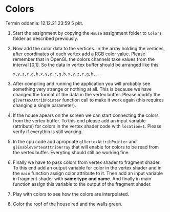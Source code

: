 # Colors
Termin oddania: 12.12.21 23:59 5 pkt. 

1. Start the assignment by copying the `House` assignment folder to `Colors` folder as described  previously. 
2. Now add the color data to the vertices. In the array holding the vertices, after coordinates of each vertex add a RGB color value. Please remember that in OpenGL the colors channels  take values from the interval [0,1]. 
   So the data in vertex buffer should be arranged like this:    
   ```
   x,y,z,r,g,b,x,y,z,r,g,b,x,y,z,r,g,b,...
   ```
3. After compiling and  running the application you will probably see something very strange or nothing at all. This is because we have changed the format of the data in the vertex buffer. Please modify the `glVertexAttribPointer` function call to make it work again (this requires changing a single parameter).

4. If the house apears on the screen we can start connecting the colors from the vertex buffer. To this end please add an input variable (attribute) for colors in the vertex shader code with `location=1`.  Please verify if everythin is still working. 

5. In the cpu code add  apropriate `glVertexAttribPointer` and `glEnableVertexAttribArray` that will enable for colors to be read from the vertex buffer. Everyting should still be working fine. 

6. Finally we have to pass colors from vertex shader to fragment shader. To this end add an output variable for color in the vertex shader and in the `main` function assign color attribute to it. Then add an input variable in fragment shader with **same type and name**. And finally in main function assign this variable to the  output of the fragment shader. 

7. Play with colors to see how the colors are interpolated.

8. Color the roof of the house red and the walls green. 
   

